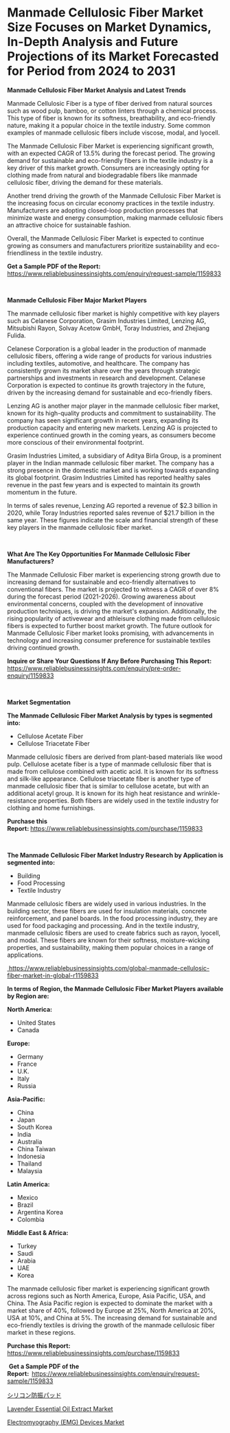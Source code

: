 <p><h1>Manmade Cellulosic Fiber Market Size Focuses on Market Dynamics, In-Depth Analysis and Future Projections of its Market Forecasted for Period from 2024 to 2031</h1></p><p><strong>Manmade Cellulosic Fiber Market Analysis and Latest Trends</strong></p>
<p><p>Manmade Cellulosic Fiber is a type of fiber derived from natural sources such as wood pulp, bamboo, or cotton linters through a chemical process. This type of fiber is known for its softness, breathability, and eco-friendly nature, making it a popular choice in the textile industry. Some common examples of manmade cellulosic fibers include viscose, modal, and lyocell.</p><p>The Manmade Cellulosic Fiber Market is experiencing significant growth, with an expected CAGR of 13.5% during the forecast period. The growing demand for sustainable and eco-friendly fibers in the textile industry is a key driver of this market growth. Consumers are increasingly opting for clothing made from natural and biodegradable fibers like manmade cellulosic fiber, driving the demand for these materials.</p><p>Another trend driving the growth of the Manmade Cellulosic Fiber Market is the increasing focus on circular economy practices in the textile industry. Manufacturers are adopting closed-loop production processes that minimize waste and energy consumption, making manmade cellulosic fibers an attractive choice for sustainable fashion.</p><p>Overall, the Manmade Cellulosic Fiber Market is expected to continue growing as consumers and manufacturers prioritize sustainability and eco-friendliness in the textile industry.</p></p>
<p><strong>Get a Sample PDF of the Report:&nbsp;</strong> <a href="https://www.reliablebusinessinsights.com/enquiry/request-sample/1159833">https://www.reliablebusinessinsights.com/enquiry/request-sample/1159833</a></p>
<p>&nbsp;</p>
<p><strong>Manmade Cellulosic Fiber Major Market Players</strong></p>
<p><p>The manmade cellulosic fiber market is highly competitive with key players such as Celanese Corporation, Grasim Industries Limited, Lenzing AG, Mitsubishi Rayon, Solvay Acetow GmbH, Toray Industries, and Zhejiang Fulida. </p><p>Celanese Corporation is a global leader in the production of manmade cellulosic fibers, offering a wide range of products for various industries including textiles, automotive, and healthcare. The company has consistently grown its market share over the years through strategic partnerships and investments in research and development. Celanese Corporation is expected to continue its growth trajectory in the future, driven by the increasing demand for sustainable and eco-friendly fibers.</p><p>Lenzing AG is another major player in the manmade cellulosic fiber market, known for its high-quality products and commitment to sustainability. The company has seen significant growth in recent years, expanding its production capacity and entering new markets. Lenzing AG is projected to experience continued growth in the coming years, as consumers become more conscious of their environmental footprint.</p><p>Grasim Industries Limited, a subsidiary of Aditya Birla Group, is a prominent player in the Indian manmade cellulosic fiber market. The company has a strong presence in the domestic market and is working towards expanding its global footprint. Grasim Industries Limited has reported healthy sales revenue in the past few years and is expected to maintain its growth momentum in the future.</p><p>In terms of sales revenue, Lenzing AG reported a revenue of $2.3 billion in 2020, while Toray Industries reported sales revenue of $21.7 billion in the same year. These figures indicate the scale and financial strength of these key players in the manmade cellulosic fiber market.</p></p>
<p>&nbsp;</p>
<p><strong>What Are The Key Opportunities For Manmade Cellulosic Fiber Manufacturers?</strong></p>
<p><p>The Manmade Cellulosic Fiber market is experiencing strong growth due to increasing demand for sustainable and eco-friendly alternatives to conventional fibers. The market is projected to witness a CAGR of over 8% during the forecast period (2021-2026). Growing awareness about environmental concerns, coupled with the development of innovative production techniques, is driving the market's expansion. Additionally, the rising popularity of activewear and athleisure clothing made from cellulosic fibers is expected to further boost market growth. The future outlook for Manmade Cellulosic Fiber market looks promising, with advancements in technology and increasing consumer preference for sustainable textiles driving continued growth.</p></p>
<p><strong>Inquire or Share Your Questions If Any Before Purchasing This Report:</strong> <a href="https://www.reliablebusinessinsights.com/enquiry/pre-order-enquiry/1159833">https://www.reliablebusinessinsights.com/enquiry/pre-order-enquiry/1159833</a></p>
<p>&nbsp;</p>
<p><strong>Market Segmentation</strong></p>
<p><strong>The Manmade Cellulosic Fiber Market Analysis by types is segmented into:</strong></p>
<p><ul><li>Cellulose Acetate Fiber</li><li>Cellulose Triacetate Fiber</li></ul></p>
<p><p>Manmade cellulosic fibers are derived from plant-based materials like wood pulp. Cellulose acetate fiber is a type of manmade cellulosic fiber that is made from cellulose combined with acetic acid. It is known for its softness and silk-like appearance. Cellulose triacetate fiber is another type of manmade cellulosic fiber that is similar to cellulose acetate, but with an additional acetyl group. It is known for its high heat resistance and wrinkle-resistance properties. Both fibers are widely used in the textile industry for clothing and home furnishings.</p></p>
<p><strong>Purchase this Report:&nbsp;</strong><a href="https://www.reliablebusinessinsights.com/purchase/1159833">https://www.reliablebusinessinsights.com/purchase/1159833</a></p>
<p>&nbsp;</p>
<p><strong>The Manmade Cellulosic Fiber Market Industry Research by Application is segmented into:</strong></p>
<p><ul><li>Building</li><li>Food Processing</li><li>Textile Industry</li></ul></p>
<p><p>Manmade cellulosic fibers are widely used in various industries. In the building sector, these fibers are used for insulation materials, concrete reinforcement, and panel boards. In the food processing industry, they are used for food packaging and processing. And in the textile industry, manmade cellulosic fibers are used to create fabrics such as rayon, lyocell, and modal. These fibers are known for their softness, moisture-wicking properties, and sustainability, making them popular choices in a range of applications.</p></p>
<p><a href="https://www.reliablebusinessinsights.com/global-manmade-cellulosic-fiber-market-in-global-r1159833">&nbsp;https://www.reliablebusinessinsights.com/global-manmade-cellulosic-fiber-market-in-global-r1159833</a></p>
<p><strong>In terms of Region, the Manmade Cellulosic Fiber Market Players available by Region are:</strong></p>
<p>
    <p> <strong> North America: </strong>
        <ul>
            <li>United States</li>
            <li>Canada</li>
        </ul>
        </p> 
    <p> <strong> Europe: </strong>
        <ul>
            <li>Germany</li>
            <li>France</li>
            <li>U.K.</li>
            <li>Italy</li>
            <li>Russia</li>
        </ul>
        </p> 
    <p> <strong> Asia-Pacific: </strong>
        <ul>
            <li>China</li>
            <li>Japan</li>
            <li>South Korea</li>
            <li>India</li>
            <li>Australia</li>
            <li>China Taiwan</li>
            <li>Indonesia</li>
            <li>Thailand</li>
            <li>Malaysia</li>
        </ul>
        </p> 
    <p> <strong> Latin America: </strong>
        <ul>
            <li>Mexico</li>
            <li>Brazil</li>
            <li>Argentina Korea</li>
            <li>Colombia</li>
        </ul>
        </p> 
    <p> <strong> Middle East & Africa: </strong>
        <ul>
            <li>Turkey</li>
            <li>Saudi</li>
            <li>Arabia</li>
            <li>UAE</li>
            <li>Korea</li>
        </ul>
    </p>
    </p>
<p><p>The manmade cellulosic fiber market is experiencing significant growth across regions such as North America, Europe, Asia Pacific, USA, and China. The Asia Pacific region is expected to dominate the market with a market share of 40%, followed by Europe at 25%, North America at 20%, USA at 10%, and China at 5%. The increasing demand for sustainable and eco-friendly textiles is driving the growth of the manmade cellulosic fiber market in these regions.</p></p>
<p><strong>Purchase this Report: </strong><a href="https://www.reliablebusinessinsights.com/purchase/1159833">https://www.reliablebusinessinsights.com/purchase/1159833</a></p>
<p>&nbsp;<strong>Get a Sample PDF of the Report:&nbsp;&nbsp;</strong><a href="https://www.reliablebusinessinsights.com/enquiry/request-sample/1159833">https://www.reliablebusinessinsights.com/enquiry/request-sample/1159833</a></p>
<p><strong></strong></p>
<p><p><a href="https://github.com/oqxogxyvqe90775/Market-Research-Report-List-2/blob/main/477485788635.md">シリコン防振パッド</a></p><p><a href="https://github.com/gracielawharr/Market-Research-Report-List-1/blob/main/lavender-essential-oil-extract-market.md">Lavender Essential Oil Extract Market</a></p><p><a href="https://github.com/JennyferFeil2023/Market-Research-Report-List-1/blob/main/electromyography-emg-devices-market.md">Electromyography (EMG) Devices Market</a></p></p>